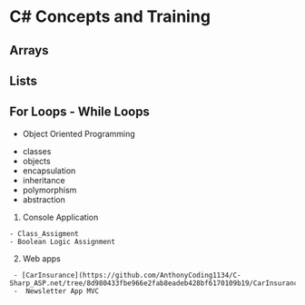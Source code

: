 # C# Concepts and Training

## Arrays
## Lists
## For Loops - While Loops
 * Object Oriented Programming
  + classes
  + objects
  + encapsulation
  + inheritance
  + polymorphism
  + abstraction

  1. Console Application

    - Class_Assigment
    - Boolean Logic Assignment

  2.  Web apps

     - [CarInsurance](https://github.com/AnthonyCoding1134/C-Sharp_ASP.net/tree/8d980433fbe966e2fab8eadeb428bf6170109b19/CarInsurance)
     -  Newsletter App MVC




